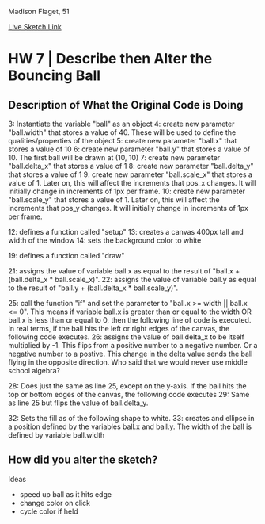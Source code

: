 Madison Flaget, 51

[Live Sketch Link](https://madisonflaget.github.io/120-work/hw-7/)


# HW 7 | Describe then Alter the Bouncing Ball

## Description of What the Original Code is Doing


<!--
--This is a Comment Block--

Please describe what the original code is doing.

Why is it working the way it is?
What does each line do?
How can you make the ball change direction?

-->

3: Instantiate the variable "ball" as an object
4: create new parameter "ball.width" that stores a value of 40. These will be used to define the qualities/properties of the object
5: create new parameter "ball.x" that stores a value of 10
6: create new parameter "ball.y" that stores a value of 10. The first ball will be drawn at (10, 10)
7: create new parameter "ball.delta_x" that stores a value of 1
8: create new parameter "ball.delta_y" that stores a value of 1
9: create new parameter "ball.scale_x" that stores a value of 1. Later on, this will affect the increments that pos_x changes. It will initially change in increments of 1px per frame.
10: create new parameter "ball.scale_y" that stores a value of 1. Later on, this will affect the increments that pos_y changes. It will initially change in increments of 1px per frame.

12: defines a function called "setup"
13: creates a canvas 400px tall and width of the window
14: sets the background color to white

19: defines a function called "draw"

21: assigns the value of variable ball.x as equal to the result of "ball.x + (ball.delta_x * ball.scale_x)".
22: assigns the value of variable ball.y as equal to the result of "ball.y + (ball.delta_x * ball.scale_y)".

25: call the function "if" and set the parameter to "ball.x >= width || ball.x <= 0". This means if variable ball.x is greater than or equal to the width OR ball.x is less than or equal to 0, then the following line of code is executed. In real terms, if the ball hits the left or right edges of the canvas, the following code executes.
26: assigns the value of ball.delta_x to be itself multiplied by -1. This flips from a positive number to a negative number. Or a negative number to a postive. This change in the delta value sends the ball flying in the opposite direction. Who said that we would never use middle school algebra?

28: Does just the same as line 25, except on the y-axis. If the ball hits the top or bottom edges of the canvas, the following code executes
29: Same as line 25 but flips the value of ball.delta_y.

32: Sets the fill as of the following shape to white.
33: creates and ellipse in a position defined by the variables ball.x and ball.y. The width of the ball is defined by variable ball.width



## How did you alter the sketch?

<!--
Please describe how and why you changed the sketch?
-->

Ideas
- speed up ball as it hits edge
- change color on click
- cycle color if held
